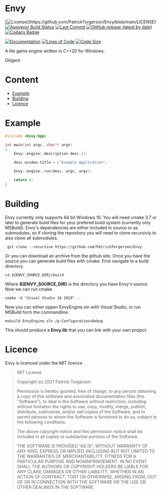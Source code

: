 # Envy

[![License](https://img.shields.io/apm/l/atomic-design-ui.svg?)](https://github.com/PatrickTorgerson/Envy/blob/main/LICENSE)
[![Appveyor Build Status](https://ci.appveyor.com/api/projects/status/github/PatrickTorgerson/Envy?svg=true)](https://ci.appveyor.com/project/PatrickTorgerson/Envy)
[![Last Commit](https://img.shields.io/github/last-commit/PatrickTorgerson/Envy)](https://github.com/PatrickTorgerson/Envy/commits/main)
[![GitHub release (latest by date)](https://img.shields.io/github/v/release/patricktorgerson/envy?include_prereleases)](https://github.com/PatrickTorgerson/Envy/releases)
[![Codacy Badge](https://app.codacy.com/project/badge/Grade/ba76a4e0bbbf46b39fb04cd0b3788ce4)](https://www.codacy.com/gh/PatrickTorgerson/Envy/dashboard?utm_source=github.com&amp;utm_medium=referral&amp;utm_content=PatrickTorgerson/Envy&amp;utm_campaign=Badge_Grade)

[![Documentation](https://img.shields.io/github/v/release/patricktorgerson/envy?include_prereleases&label=docs)](https://patricktorgerson.github.io/Envy-docs/)
[![Lines of Code](https://tokei.rs/b1/github.com/PatrickTorgerson/Envy?category=code)](https://github.com/PatrickTorgerson/Envy)
[![Code Size](https://img.shields.io/github/languages/code-size/PatrickTorgerson/Envy)](https://github.com/PatrickTorgerson/Envy)

A lite game engine written in C++20 for Windows.

Diligent


# Content

- [Example](#example)
- [Building](#building)
- [Licence](#licenseinfo)


<a name="example"></a>

# Example

```cpp
#include <Envy.hpp>

int main(int argc, char** argv)
{
    Envy::engine::description desc {};

    desc.window.title = L"Example Application";

    Envy::engine::run(desc, argc, argv);

    return 0;
}
```


<a name="building"></a>

# Building

Envy currently only supports 64 bit Windows 10.
You will need cmake 3.7 or later to generate build files for your prefered build system (currently only MSBuild).
Envy's dependencies are either included in source or as submodules, so if cloning the repository you will need to clone recursivly to also clone all submodules.

` git clone --recursive https://github.com/PatrickTorgerson/Envy`

Or you can download an archive from the github site.
Once you have the source you can generate build files with cmake. First navigate to a build directory

`cd ${ENVY_SOURCE_DIR}/build`

Where **${ENVY_SOURCE_DIR}** is the directory you have Envy's source. Now we can run cmake.

`cmake -G "Visual Studio 16 2019" ..`

Now you can either oppen EnvyEngine.sln with Visual Studio, or run MSBuild form the commandline.

`msbuild EnvyEngine.sln /p:Configuration=Debug`

This should produce a **Envy.lib** that you can link with your own project.


<a name="licenseinfo"></a>

# Licence

Envy is licenced under the MIT licence

> MIT License
>
> Copyright (c) 2021 Patrick Torgerson
>
> Permission is hereby granted, free of charge, to any person obtaining a copy
> of this software and associated documentation files (the "Software"), to deal
> in the Software without restriction, including without limitation the rights
> to use, copy, modify, merge, publish, distribute, sublicense, and/or sell
> copies of the Software, and to permit persons to whom the Software is
> furnished to do so, subject to the following conditions:
>
> The above copyright notice and this permission notice shall be included in all
> copies or substantial portions of the Software.
>
> THE SOFTWARE IS PROVIDED "AS IS", WITHOUT WARRANTY OF ANY KIND, EXPRESS OR
> IMPLIED, INCLUDING BUT NOT LIMITED TO THE WARRANTIES OF MERCHANTABILITY,
> FITNESS FOR A PARTICULAR PURPOSE AND NONINFRINGEMENT. IN NO EVENT SHALL THE
> AUTHORS OR COPYRIGHT HOLDERS BE LIABLE FOR ANY CLAIM, DAMAGES OR OTHER
> LIABILITY, WHETHER IN AN ACTION OF CONTRACT, TORT OR OTHERWISE, ARISING FROM,
> OUT OF OR IN CONNECTION WITH THE SOFTWARE OR THE USE OR OTHER DEALINGS IN THE
> SOFTWARE.